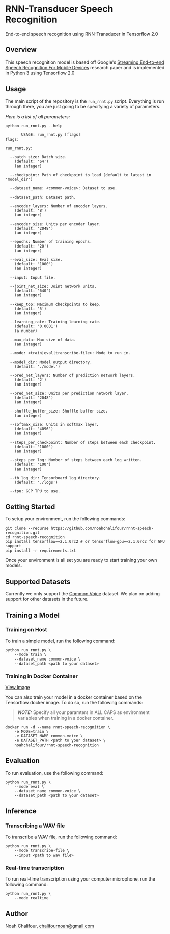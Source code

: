 # RNN-Transducer Speech Recognition

End-to-end speech recognition using RNN-Transducer in Tensorflow 2.0

## Overview

This speech recognition model is based off Google's [Streaming End-to-end Speech Recognition For Mobile Devices](https://arxiv.org/pdf/1811.06621.pdf) research paper and is implemented in Python 3 using Tensorflow 2.0

## Usage

The main script of the repository is the `run_rnnt.py` script. Everything is run through there, you are just going to be specifying a variety of parameters.

<i>Here is a list of all parameters:</i>

```
python run_rnnt.py --help

       USAGE: run_rnnt.py [flags]
flags:

run_rnnt.py:

  --batch_size: Batch size.
    (default: '64')
    (an integer)

  --checkpoint: Path of checkpoint to load (default to latest in 'model_dir')

  --dataset_name: <common-voice>: Dataset to use.

  --dataset_path: Dataset path.
  
  --encoder_layers: Number of encoder layers.
    (default: '8')
    (an integer)

  --encoder_size: Units per encoder layer.
    (default: '2048')
    (an integer)

  --epochs: Number of training epochs.
    (default: '20')
    (an integer)

  --eval_size: Eval size.
    (default: '1000')
    (an integer)

  --input: Input file.

  --joint_net_size: Joint network units.
    (default: '640')
    (an integer)

  --keep_top: Maximum checkpoints to keep.
    (default: '5')
    (an integer)

  --learning_rate: Training learning rate.
    (default: '0.0001')
    (a number)

  --max_data: Max size of data.
    (an integer)

  --mode: <train|eval|transcribe-file>: Mode to run in.

  --model_dir: Model output directory.
    (default: './model')

  --pred_net_layers: Number of prediction network layers.
    (default: '2')
    (an integer)

  --pred_net_size: Units per prediction network layer.
    (default: '2048')
    (an integer)

  --shuffle_buffer_size: Shuffle buffer size.
    (an integer)

  --softmax_size: Units in softmax layer.
    (default: '4096')
    (an integer)

  --steps_per_checkpoint: Number of steps between each checkpoint.
    (default: '1000')
    (an integer)
    
  --steps_per_log: Number of steps between each log written.
    (default: '100')
    (an integer)

  --tb_log_dir: Tensorboard log directory.
    (default: './logs')

  --tpu: GCP TPU to use.
```

## Getting Started

To setup your environment, run the following commands:

```
git clone --recurse https://github.com/noahchalifour/rnnt-speech-recognition.git
cd rnnt-speech-recognition
pip install tensorflow==2.1.0rc2 # or tensorflow-gpu==2.1.0rc2 for GPU support
pip install -r requirements.txt
```

Once your environment is all set you are ready to start training your own models.

## Supported Datasets

Currently we only support the [Common Voice](https://voice.mozilla.org/en/datasets) dataset. We plan on adding support for other datasets in the future.

## Training a Model

### Training on Host

To train a simple model, run the following command:

```
python run_rnnt.py \
    --mode train \
    --dataset_name common-voice \
    --dataset_path <path to your dataset>
```

### Training in Docker Container

[View Image](https://hub.docker.com/r/noahchalifour/rnnt-speech-recognition)

You can also train your model in a docker container based on the Tensorflow docker image. To do so, run the following commands:

> **_NOTE:_** Specify all your paramters in ALL CAPS as environment variables when training in a docker container.

```
docker run -d --name rnnt-speech-recognition \
    -e MODE=train \
    -e DATASET_NAME common-voice \
    -e DATASET_PATH <path to your dataset> \
    noahchalifour/rnnt-speech-recognition
```

## Evaluation

To run evaluation, use the following command:

```
python run_rnnt.py \
    --mode eval \
    --dataset_name common-voice \
    --dataset_path <path to your dataset>
```

## Inference

### Transcribing a WAV file

To transcribe a WAV file, run the following command:

```
python run_rnnt.py \
    --mode transcribe-file \
    --input <path to wav file>
```

### Real-time transcription

To run real-time transcription using your computer microphone, run the following command:

```
python run_rnnt.py \
    --mode realtime
```

## Author

Noah Chalifour, chalifournoah@gmail.com